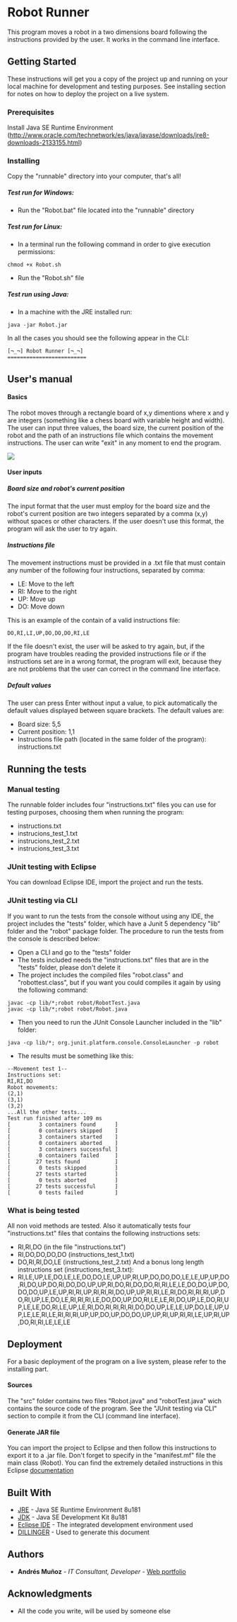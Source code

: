 # Robot Runner
This program moves a robot in a two dimensions board following the instructions provided by the user. It works in the command line interface.
## Getting Started

These instructions will get you a copy of the project up and running on your local machine for development and testing purposes. See installing section for notes on how to deploy the project on a live system.

### Prerequisites

Install Java SE Runtime Environment (http://www.oracle.com/technetwork/es/java/javase/downloads/jre8-downloads-2133155.html)

### Installing

Copy the "runnable" directory into your computer, that's all! 

##### Test run for Windows:
  - Run the "Robot.bat" file located into the "runnable" directory

##### Test run for Linux:
  - In a terminal run the following command in order to give execution permissions:
```
chmod +x Robot.sh
```
  - Run the "Robot.sh" file

##### Test run using Java:
- In a machine with the JRE installed run:
```
java -jar Robot.jar
```
In all the cases you should see the following appear in the CLI:
```
[¬_¬] Robot Runner [¬_¬] 
=========================
```
## User's manual

#### Basics
The robot moves through a rectangle board of x,y dimentions where x and y are integers (something like a chess board with variable height and width). The user can input three values, the board size, the current position of the robot and the path of an instructions file which contains the movement instructions. The user can write "exit" in any moment to end the program.

![](run_test.png)
#### User inputs
##### Board size and robot's current position
The input format that the user must employ for the board size and the robot's current position are two integers separated by a comma (x,y) without spaces or other characters. If the user doesn't use this format, the program will ask the user to try again.
##### Instructions file
The movement instructions must be provided in a .txt file that must contain any number of the following four instructions, separated by comma:

  - LE: Move to the left
  - RI: Move to the right
  - UP: Move up
  - DO: Move down
 
This is an example of the contain of a valid instructions file:
```
DO,RI,LI,UP,DO,DO,DO,RI,LE
```
If the file doesn't exist, the user will be asked to try again, but, if the program have troubles reading the provided instructions file or if the instructions set are in a wrong format, the program will exit, because they are not problems that the user can correct in the command line interface.
##### Default values
The user can press Enter without input a value, to pick automatically the default values displayed between square brackets. The default values are:
  - Board size: 5,5
  - Current position: 1,1
  - Instructions file path (located in the same folder of the program): instructions.txt



## Running the tests

### Manual testing

The runnable folder includes four "instructions.txt" files you can use for testing purposes, choosing them when running the program:
  - instructions.txt
  - instrucions_test_1.txt
  - instrucions_test_2.txt
  - instrucions_test_3.txt

### JUnit testing with Eclipse
You can download Eclipse IDE, import the project and run the tests. 
### JUnit testing via CLI
If you want to run the tests from the console without using any IDE, the project includes the "tests" folder, which have a Junit 5 dependency "lib" folder and the "robot" package folder. The procedure to run the tests from the console is described below:
  - Open a CLI and go to the "tests" folder
  - The tests included needs the "instructions.txt" files that are in the "tests" folder, please don't delete it
  - The project includes the compiled files "robot.class" and "robottest.class", but if you want you could compiles it again by using the following command:
```
javac -cp lib/*;robot robot/RobotTest.java
javac -cp lib/*;robot robot/Robot.java
```
  - Then you need to run the JUnit Console Launcher included in the "lib" folder:
```
java -cp lib/*; org.junit.platform.console.ConsoleLauncher -p robot
```
  - The results must be something like this:
```
--Movement test 1--
Instructions set:
RI,RI,DO
Robot movements:
(2,1)
(3,1)
(3,2)
...All the other tests...
Test run finished after 109 ms
[         3 containers found      ]
[         0 containers skipped    ]
[         3 containers started    ]
[         0 containers aborted    ]
[         3 containers successful ]
[         0 containers failed     ]
[        27 tests found           ]
[         0 tests skipped         ]
[        27 tests started         ]
[         0 tests aborted         ]
[        27 tests successful      ]
[         0 tests failed          ]
```
### What is being tested
All non void methods are tested. Also it automatically tests four "instructions.txt" files that contains the following instructions sets:
  - RI,RI,DO (in the file "instructions.txt")
  - RI,DO,DO,DO,DO (instructions_test_1.txt)
  - DO,RI,RI,DO,LE (instructions_test_2.txt)
And a bonus long length instructions set (instructions_test_3.txt):
  - RI,LE,UP,LE,DO,LE,LE,DO,DO,LE,UP,UP,RI,UP,DO,DO,DO,LE,LE,UP,UP,DO,RI,DO,UP,DO,RI,DO,DO,UP,UP,RI,DO,RI,DO,DO,RI,RI,LE,LE,DO,DO,UP,DO,DO,DO,UP,LE,UP,RI,RI,UP,RI,RI,RI,DO,UP,UP,RI,RI,LE,RI,DO,RI,RI,RI,UP,DO,RI,UP,LE,DO,LE,RI,RI,RI,LE,DO,DO,UP,DO,RI,LE,LE,RI,DO,UP,LE,DO,RI,UP,LE,LE,DO,RI,LE,UP,LE,RI,DO,RI,RI,RI,RI,DO,DO,UP,LE,LE,UP,DO,LE,UP,UP,LE,LE,RI,LE,RI,RI,RI,UP,UP,DO,UP,DO,DO,UP,UP,RI,UP,RI,RI,LE,UP,RI,UP,DO,RI,RI,LE,LE,LE
## Deployment

For a basic deployment of the program on a live system, please refer to the installing part.
#### Sources
The "src" folder contains two files "Robot.java" and "robotTest.java" wich contains the source code of the program. See the "JUnit testing via CLI" section to compile it from the CLI (command line interface).

#### Generate JAR file
You can import the project to Eclipse and then follow this instructions to export it to a .jar file. Don't forget to specify in the "manifest.mf" file the main class (Robot). You can find the extremely detailed instructions in this Eclipse [documentation](https://help.eclipse.org/mars/index.jsp?topic=%2Forg.eclipse.jdt.doc.user%2Ftasks%2Ftasks-33.htm) 

## Built With

* [JRE](http://www.oracle.com/technetwork/es/java/javase/downloads/jre8-downloads-2133155.html) - Java SE Runtime Environment 8u181
* [JDK](http://www.oracle.com/technetwork/java/javase/downloads/jdk8-downloads-2133151.html) - Java SE Development Kit 8u181
* [Eclipse IDE](https://www.eclipse.org/downloads/) - The integrated development environment used 
* [DILLINGER](https://dillinger.io/) - Used to generate this document

## Authors

* **Andrés Muñoz** - *IT Consultant, Developer* - [Web portfolio](www.andresmunozit.com)

## Acknowledgments
* All the code you write, will be used by someone else

